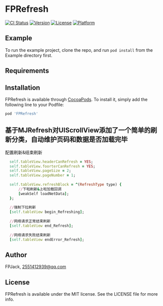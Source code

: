 # FPRefresh

[![CI Status](https://img.shields.io/travis/FPJack/FPRefresh.svg?style=flat)](https://travis-ci.org/FPJack/FPRefresh)
[![Version](https://img.shields.io/cocoapods/v/FPRefresh.svg?style=flat)](https://cocoapods.org/pods/FPRefresh)
[![License](https://img.shields.io/cocoapods/l/FPRefresh.svg?style=flat)](https://cocoapods.org/pods/FPRefresh)
[![Platform](https://img.shields.io/cocoapods/p/FPRefresh.svg?style=flat)](https://cocoapods.org/pods/FPRefresh)

## Example

To run the example project, clone the repo, and run `pod install` from the Example directory first.

## Requirements

## Installation

FPRefresh is available through [CocoaPods](https://cocoapods.org). To install
it, simply add the following line to your Podfile:

```ruby
pod 'FPRefresh'
```
## 基于MJRefresh对UIScrollView添加了一个简单的刷新分类，自动维护页码和数据是否加载完毕
 配置刷新&结束刷新
```ruby
  self.tableView.headerCanRefresh = YES;
  self.tableView.foorterCanRefresh = YES;
  self.tableView.pageSize = 2;
  self.tableView.pageNumber = 1;
  
  self.tableView.refreshBlock = ^(RefreshType type) {
      //下啦刷新&上啦加载回调
      [weakSelf loadNetData];
  };
  
  //强制下拉刷新
  [self.tableView begin_Refreshing];
  
  //网络请求正常结束刷新
  [self.tableView end_Refresh];
  
  //网络请求失败结束刷新
  [self.tableView endError_Refresh];
```


## Author

FPJack, 2551412939@qq.com

## License

FPRefresh is available under the MIT license. See the LICENSE file for more info.
